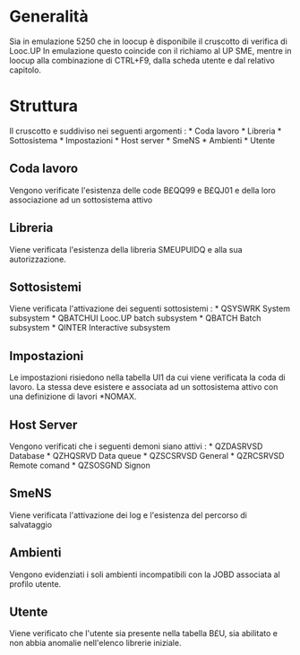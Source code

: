 # Generalità
Sia in emulazione 5250 che in loocup è disponibile il cruscotto di verifica di Looc.UP
In emulazione questo coincide con il richiamo al UP SME, mentre in loocup alla combinazione di CTRL+F9, dalla scheda utente e dal relativo capitolo.

# Struttura
Il cruscotto e suddiviso nei seguenti argomenti : 
\* Coda lavoro
\* Libreria
\* Sottosistema
\* Impostazioni
\* Host server
\* SmeNS
\* Ambienti
\* Utente

## Coda lavoro
Vengono verificate l'esistenza delle code B£QQ99 e B£QJ01 e della loro associazione ad un sottosistema attivo

## Libreria
Viene verificata l'esistenza della libreria SMEUPUIDQ e alla sua autorizzazione.

## Sottosistemi
Viene verificata l'attivazione dei seguenti sottosistemi : 
\* QSYSWRK  System subsystem
\* QBATCHUI Looc.UP batch subsystem
\* QBATCH   Batch subsystem
\* QINTER   Interactive subsystem

## Impostazioni
Le impostazioni risiedono nella tabella UI1 da cui viene verificata la coda di lavoro.
La stessa deve esistere e associata ad un sottosistema attivo con una definizione di lavori \*NOMAX.

## Host Server
Vengono verificati che i seguenti demoni siano attivi : 
\* QZDASRVSD Database
\* QZHQSRVD  Data queue
\* QZSCSRVSD General
\* QZRCSRVSD Remote comand
\* QZSOSGND  Signon

## SmeNS
Viene verificata l'attivazione dei log e l'esistenza del percorso di salvataggio

## Ambienti
Vengono evidenziati i soli ambienti incompatibili con la JOBD associata al profilo utente.

## Utente
Viene verificato che l'utente sia presente nella tabella B£U, sia abilitato e non abbia anomalie nell'elenco librerie iniziale.
